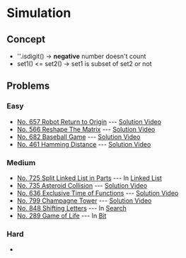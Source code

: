 # Simulation

## Concept
* ''.isdigit() -> **negative** number doesn't count
* set1() <= set2() -> set1 is subset of set2 or not

## Problems

### Easy

* [No. 657 Robot Return to Origin](./657_RobotReturnToOrigin.py) --- [Solution Video](https://www.youtube.com/watch?v=tI8M9GO4Kvo&list=PLLuMmzMTgVK7nhHbo-hE60XDciDX62HvR&index=15)
* [No. 566 Reshape The Matrix](./566_ReshapeTheMatrix.py) --- [Solution Video](https://www.youtube.com/watch?v=tI8M9GO4Kvo&list=PLLuMmzMTgVK7nhHbo-hE60XDciDX62HvR&index=14)
* [No. 682 Baseball Game](./682_BaseballGame.py) --- [Solution Video](https://www.youtube.com/watch?v=tI8M9GO4Kvo&list=PLLuMmzMTgVK7nhHbo-hE60XDciDX62HvR&index=13)
* [No. 461 Hamming Distance](./461_HammingDistance.py) --- [Solution Video](https://www.youtube.com/watch?v=tI8M9GO4Kvo&list=PLLuMmzMTgVK7nhHbo-hE60XDciDX62HvR&index=9)

### Medium

* [No. 725 Split Linked List in Parts](../LinkedList/725_SplitLinkedList.py) --- In [Linked List](../LinkedList)
* [No. 735 Asteroid Collision](./735_AsteroidCollision.py) --- [Solution Video](https://www.youtube.com/watch?v=tI8M9GO4Kvo&list=PLLuMmzMTgVK7nhHbo-hE60XDciDX62HvR&index=8)
* [No. 636 Exclusive Time of Functions](./636_ExclusiveTimeOfFunctions.py) --- [Solution Video](https://www.youtube.com/watch?v=tI8M9GO4Kvo&list=PLLuMmzMTgVK7nhHbo-hE60XDciDX62HvR&index=5)
* [No. 799 Champagne Tower](./799_ChampagneTower.py) --- [Solution Video](https://www.youtube.com/watch?v=tI8M9GO4Kvo&list=PLLuMmzMTgVK7nhHbo-hE60XDciDX62HvR&index=4)
* [No. 848 Shifting Letters](../String/848_ShiftingLetters.py) --- In [Search](../Search)
* [No. 289 Game of Life](./Bit/289_GameOfLife.py) --- In [Bit](../Bit)

### Hard

* 